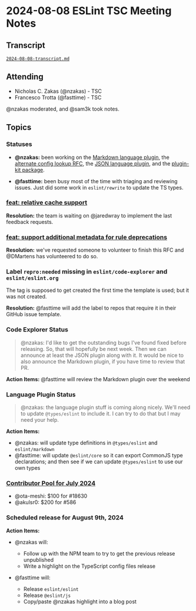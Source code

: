 # 2024-08-08 ESLint TSC Meeting Notes

## Transcript

[`2024-08-08-transcript.md`](2024-08-08-transcript.md)

## Attending

- Nicholas C. Zakas (@nzakas) - TSC
- Francesco Trotta (@fasttime) - TSC

@nzakas moderated, and @sam3k took notes.

## Topics

### Statuses

* **@nzakas:**  been working on the [Markdown language plugin](https://github.com/eslint/markdown/pull/268), the [alternate config lookup RFC](https://github.com/eslint/eslint/pull/18742), the [JSON language plugin](https://github.com/eslint/json/pull/15), and the [plugin-kit package](https://github.com/eslint/rewrite/pull/99).

* **@fasttime:** been busy most of the time with triaging and reviewing issues. Just did some work in `eslint/rewrite` to update the TS types.


### [feat: relative cache support](https://github.com/eslint/rfcs/pull/114)

**Resolution:** the team is waiting on @jaredwray to implement the last feedback requests.


### [feat: support additional metadata for rule deprecations](https://github.com/eslint/rfcs/pull/116)

**Resolution:** we've requested someone to volunteer to finish this RFC and @DMartens has volunteered to do so.

### Label `repro:needed` missing in `eslint/code-explorer` and `eslint/eslint.org`

The tag is supposed to get created the first time the template is used; but it was not created.

**Resolution:** @fasttime will add the label to repos that require it in their GitHub issue template.

### Code Explorer Status

> @nzakas: I'd like to get the outstanding bugs I've found fixed before releasing. So, that will hopefully be next week. Then we can announce at least the JSON plugin along with it. It would be nice to also announce the Markdown plugin, if you have time to review that PR.

**Action Items:** @fasttime will review the Markdown plugin over the weekend

### Language Plugin Status

> @nzakas: the language plugin stuff is coming along nicely. We'll need to update `@types/eslint` to include it. I can try to do that but I may need your help.

**Action Items:**

* @nzakas: will update type definitions in `@types/eslint` and `eslint/markdown`
* @fasttime: will update `@eslint/core` so it can export CommonJS type declarations; and then see if we can update `@types/eslint` to use our own types

### [Contributor Pool for July 2024](https://github.com/issues?q=org%3Aeslint+label%3A%22contributor+pool%22+merged%3A2024-07-01..2024-07-31)

- @ota-meshi: $100 for #18630
- @akulsr0: $200 for #586

### Scheduled release for August 9th, 2024

**Action Items:**

- @nzakas will:
  - Follow up with the NPM team to try to get the previous release unpublished
  - Write a highlight on the TypeScript config files release

- @fasttime will:

  - Release `eslint/eslint`
  - Release `@eslint/js`
  - Copy/paste @nzakas highlight into a blog post